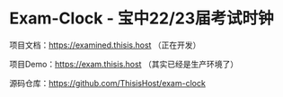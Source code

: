 # Exam-Clock - 宝中22/23届考试时钟

项目文档：https://examined.thisis.host （正在开发）

项目Demo：https://exam.thisis.host （其实已经是生产环境了）

源码仓库：https://github.com/ThisisHost/exam-clock
